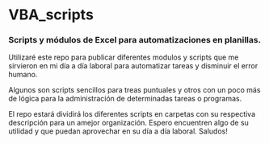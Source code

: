 # VBA_scripts
### Scripts y módulos de Excel para automatizaciones en planillas.
Utilizaré este repo para publicar diferentes modulos y scripts que me sirvieron en mi día a día laboral para automatizar tareas y disminuir el error humano.

Algunos son scripts sencillos para treas puntuales y otros con un poco más de lógica para la administración de determinadas tareas o programas.

El repo estará dividirá los diferentes scripts en carpetas con su respectiva descripción para un amejor organización.
Espero encuentren algo de su utilidad y que puedan aprovechar en su día a día laboral.
Saludos!